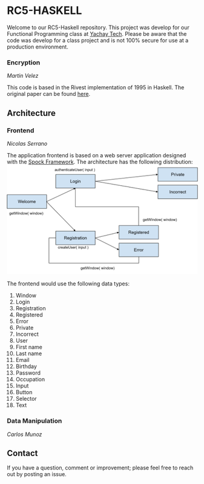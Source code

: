 # RC5-HASKELL
Welcome to our RC5-Haskell repository. This project was develop for our Functional Programming class at [Yachay Tech](https://www.yachaytech.edu.ec/). Please be aware that the code was develop for a class project and is not 100% secure for use at a production environment.

### Encryption
*Martin Velez*

This code is based in the Rivest implementation of 1995 in Haskell. The original paper can be found [here](Rivest1995_Chapter_TheRC5EncryptionAlgorithm.pdf).

## Architecture
### Frontend
*Nicolas Serrano*

The application frontend is based on a web server application designed with the [Spock Framework](https://www.spock.li/). The architecture has the following distribution:
![Frontend-Architecture](/images/frontend_architecture.png)

The frontend would use the following data types:
1.  Window
  1.  Login
  1.  Registration
  1.  Registered
  1.  Error
  1.  Private
  1.  Incorrect
2.  User
  1.  First name
  1.  Last name
  1.  Email
  1.  Birthday
  1.  Password
  1.  Occupation
3.  Input
  1.  Button
  1.  Selector
  1.  Text


### Data Manipulation
*Carlos Munoz*
## Contact
If you have a question, comment or improvement; please feel free to reach out by posting an issue.
